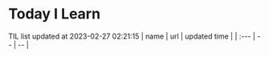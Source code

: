 # Today I Learn 
TIL list updated at 2023-02-27 02:21:15
| name | url | updated time |
| :--- | -- | -- |
